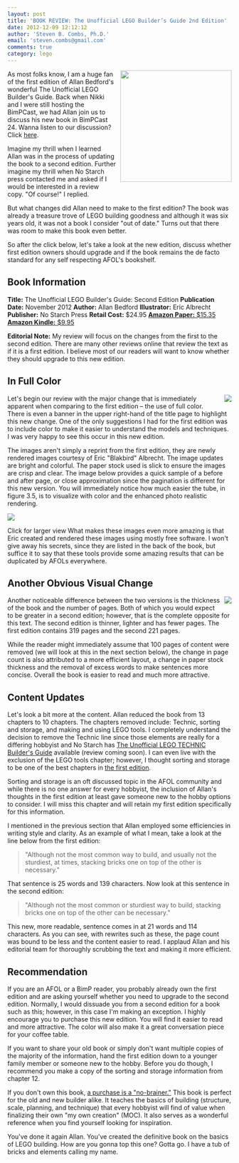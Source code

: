 ```yaml
---
layout: post
title: 'BOOK REVIEW: The Unofficial LEGO Builder’s Guide 2nd Edition'
date: 2012-12-09 12:12:12
author: 'Steven B. Combs, Ph.D.'
email: 'steven.combs@gmail.com'
comments: true
category: lego
---
```


<img style="margin-left: 10px; margin-bottom: 10px;" src="http://3.bp.blogspot.com/-PmxKja42FPM/UMUCGXYfaQI/AAAAAAABExA/EMH2na1uhV8/s200/BimP+Book+Review+Graphic.png" align="right" width="250" />As most folks know, I am a huge fan of the first edition of Allan Bedford's wonderful The Unofficial LEGO Builder's Guide. Back when Nikki and I were still hosting the BimPCast, we had Allan join us to discuss his new book in BimPCast 24. Wanna listen to our discussion? Click [here][2].

Imagine my thrill when I learned Allan was in the process of updating the book to a second edition. Further imagine my thrill when No Starch press contacted me and asked if I would be interested in a review copy. "Of course!" I replied.

But what changes did Allan need to make to the first edition? The book was already a treasure trove of LEGO building goodness and although it was six years old, it was not a book I consider "out of date." Turns out that there was room to make this book even better.

So after the click below, let's take a look at the new edition, discuss whether first edition owners should upgrade and if the book remains the de facto standard for any self respecting AFOL's bookshelf.

## Book Information

__Title:__ The Unofficial LEGO Builder's Guide: Second Edition
__Publication Date:__ November 2012
__Author:__ Allan Bedford
__Illustrator:__ Eric Albrecht
__Publisher:__ No Starch Press
__Retail Cost:__ $24.95
[__Amazon Paper:__ $15.35][3]
[__Amazon Kindle:__ $9.95][4]

__Editorial Note:__ My review will focus on the changes from the first to the second edition. There are many other reviews online that review the text as if it is a first edition. I believe most of our readers will want to know whether they should upgrade to this new edition.

## In Full Color
<img style="margin-left: 10px; margin-bottom: 10px;" src="http://4.bp.blogspot.com/-6srvFQEblxM/UMUC4PkMAGI/AAAAAAABExQ/y-fO5dFz-_g/s1600/Screen+Shot+2012-12-09+at+4.28.38+PM.png" align="right" />Let's begin our review with the major change that is immediately apparent when comparing to the first edition – the use of full color. There is even a banner in the upper right-hand of the title page to highlight this new change. One of the only suggestions I had for the first edition was to include color to make it easier to understand the models and techniques. I was very happy to see this occur in this new edition.

The images aren't simply a reprint from the first edition, they are newly rendered images courtesy of Eric "Blakbird" Albrecht. The image updates are bright and colorful. The paper stock used is slick to ensure the images are crisp and clear. The image below provides a quick sample of a before and after page, or close approximation since the pagination is different for this new version. You will immediately notice how much easier the tube, in figure 3.5, is to visualize with color and the enhanced photo realistic rendering.

![][6]

Click for larger view
What makes these images even more amazing is that Eric created and rendered these images using mostly free software. I won't give away his secrets, since they are listed in the back of the book, but suffice it to say that these tools provide some amazing results that can be duplicated by AFOLs everywhere.

## Another Obvious Visual Change

<img style="margin-left: 10px; margin-bottom: 10px;" src="http://4.bp.blogspot.com/-xNCEBcOOXlA/UMUCP10ub1I/AAAAAAABExI/-KYjgvniO5A/s320/Book+Thickness+Comparison.png" align="right" />Another noticeable difference between the two versions is the thickness of the book and the number of pages. Both of which you would expect to be greater in a second edition; however, that is the complete opposite for this text. The second edition is thinner, lighter and has fewer pages. The first edition contains 319 pages and the second 221 pages.

While the reader might immediately assume that 100 pages of content were removed (we will look at this in the next section below), the change in page count is also attributed to a more efficient layout, a change in paper stock thickness and the removal of excess words to make sentences more concise. Overall the book is easier to read and much more attractive.

## Content Updates

Let's look a bit more at the content. Allan reduced the book from 13 chapters to 10 chapters. The chapters removed include: Technic, sorting and storage, and making and using LEGO tools. I completely understand the decision to remove the Technic line since those elements are really for a differing hobbyist and No Starch has [The Unofficial LEGO TECHNIC Builder's Guide][8] available (review coming soon). I can even live with the exclusion of the LEGO tools chapter; however, I thought sorting and storage to be one of the best chapters in [the first edition][9].

Sorting and storage is an oft discussed topic in the AFOL community and while there is no one answer for every hobbyist, the inclusion of Allan's thoughts in the first edition at least gave someone new to the hobby options to consider. I will miss this chapter and will retain my first edition specifically for this information.

I mentioned in the previous section that Allan employed some efficiencies in writing style and clarity. As an example of what I mean, take a look at the line below from the first edition:

> "Although not the most common way to build, and usually not the sturdiest, at times, stacking bricks one on top of the other is necessary."

That sentence is 25 words and 139 characters. Now look at this sentence in the second edition:

> "Although not the most common or sturdiest way to build, stacking bricks one on top of the other can be necessary."

This new, more readable, sentence comes in at 21 words and 114 characters. As you can see, with rewrites such as these, the page count was bound to be less and the content easier to read. I applaud Allan and his editorial team for thoroughly scrubbing the text and making it more efficient.

## Recommendation
If you are an AFOL or a BimP reader, you probably already own the first edition and are asking yourself whether you need to upgrade to the second edition. Normally, I would dissuade you from a second edition for a book such as this; however, in this case I'm making an exception. I highly encourage you to purchase this new edition. You will find it easier to read and more attractive. The color will also make it a great conversation piece for your coffee table.

If you want to share your old book or simply don't want multiple copies of the majority of the information, hand the first edition down to a younger family member or someone new to the hobby. Before you do though, I recommend you make a copy of the sorting and storage information from chapter 12.

If you don't own this book, [a purchase is a "no-brainer."][3] This book is perfect for the old and new builder alike. It teaches the basics of building (structure, scale, planning, and technique) that every hobbyist will find of value when finalizing their own "my own creation" (MOC). It also serves as a wonderful reference when you find yourself looking for inspiration.

You've done it again Allan. You've created the definitive book on the basics of LEGO building. How are you gonna top this one? Gotta go. I have a tub of bricks and elements calling my name.

[2]: https://www.dropbox.com/s/pqhijt51enq0988/BimPCast_24_02_25_06_allan_bedford.mp3?dl=0
[3]: https://amzn.to/2XlQoBQ
[4]: https://amzn.to/2XqRe07
[6]: http://1.bp.blogspot.com/-SNwSBpiesfg/UMUF9fVhucI/AAAAAAABExg/Ryix_vH6ZqQ/s640/BW-Color+Comparison.png
[8]: https://amzn.to/2ZkPIOS
[9]: https://amzn.to/2ZkQ9Zw
